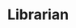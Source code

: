---
title: Librarian
description:
category: NSFW
price: 35
images: 
    - /assets/img/available/librarian.jpg
---